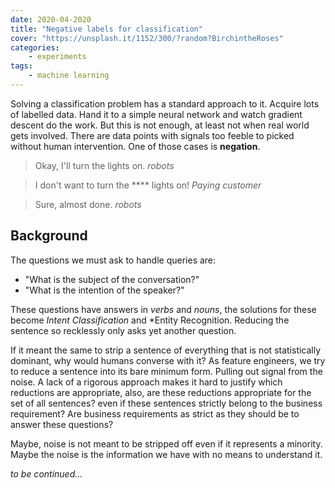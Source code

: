 ```yaml
---
date: 2020-04-2020
title: "Negative labels for classification"
cover: "https://unsplash.it/1152/300/?random?BirchintheRoses"
categories:
    - experiments
tags:
    - machine learning
---
```

Solving a classification problem has a standard approach to it. Acquire lots of labelled data. Hand it to a simple neural network and watch gradient descent do the work. But this is not enough, at least not when real world gets involved. There are data points with signals too feeble to picked without human intervention. One of those cases is **negation**.

> Okay, I'll turn the lights on. <cite>robots</cite>

> I don't want to turn the **** lights on! <cite>Paying customer</cite>

> Sure, almost done. <cite>robots</cite>

## Background
The questions we must ask to handle queries are: 

- "What is the subject of the conversation?"
- "What is the intention of the speaker?"

These questions have answers in *verbs* and *nouns*, the solutions for these become *Intent Classification* and *Entity Recognition. Reducing the sentence so recklessly only asks yet another question. 

If it meant the same to strip a sentence of everything that is not statistically dominant, why would humans converse with it? As feature engineers, we try to reduce a sentence into its bare minimum form. Pulling out signal from the noise. A lack of a rigorous approach makes it hard to justify which reductions are appropriate, also, are these reductions appropriate for the set of all sentences? even if these sentences strictly belong to the business requirement? Are business requirements as strict as they should be to answer these questions?

Maybe, noise is not meant to be stripped off even if it represents a minority. Maybe the noise is the information we have with no means to understand it.

*to be continued...*
